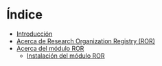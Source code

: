 # Índice

- [Introducción](.)
- [Acerca de Research Organization Registry (ROR)](about.md)
- [Acerca del módulo ROR](ror-plugin.md)
  - [Instalación del módulo ROR](./ror-plugin.md#installing-the-ror-plugin)

